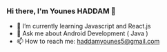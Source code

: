 ### Hi there, I'm Younes HADDAM 👋

<!--
**Younext19/Younext19** is a ✨ _special_ ✨ repository because its `README.md` (this file) appears on your GitHub profile.-->
  
- 🌱 I’m currently learning Javascript and React.js
- 💬 Ask me about Android Development ( Java )
- 📫 How to reach me: haddamyounes5@gmail.com
<p align="center">
  
  <link rel="stylesheet" href="https://cdn.jsdelivr.net/gh/konpa/devicon@master/devicon.min.css">
  <link rel="stylesheet" href="https://cdn.jsdelivr.net/gh/konpa/devicon@master/devicon.min.css">

  <link rel="stylesheet" href="https://cdn.jsdelivr.net/gh/konpa/devicon@master/devicon.min.css">
  <link rel="stylesheet" href="https://cdn.jsdelivr.net/gh/konpa/devicon@master/devicon.min.css">
<link rel="stylesheet" href="https://cdn.jsdelivr.net/gh/konpa/devicon@master/devicon.min.css">
<link rel="stylesheet" href="https://cdn.jsdelivr.net/gh/konpa/devicon@master/devicon.min.css">

<link rel="stylesheet" href="https://cdn.jsdelivr.net/gh/konpa/devicon@master/devicon.min.css">


  </p>
